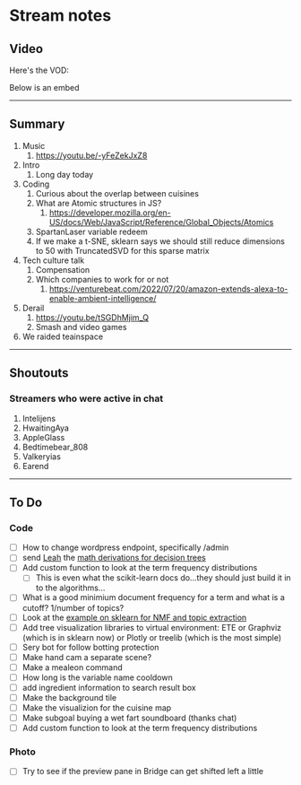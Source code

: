# Stream notes

## Video

Here's the VOD:

Below is an embed

---

## Summary

1. Music
   1. https://youtu.be/-yFeZekJxZ8
2. Intro
   1. Long day today
3. Coding
   1. Curious about the overlap between cuisines
   2. What are Atomic structures in JS?
      1. https://developer.mozilla.org/en-US/docs/Web/JavaScript/Reference/Global_Objects/Atomics
   3. SpartanLaser variable redeem
   4. If we make a t-SNE, sklearn says we should still reduce dimensions to 50 with TruncatedSVD for this sparse matrix
4. Tech culture talk
   1. Compensation
   2. Which companies to work for or not
      1. https://venturebeat.com/2022/07/20/amazon-extends-alexa-to-enable-ambient-intelligence/
5. Derail
   1. https://youtu.be/tSGDhMjim_Q
   2. Smash and video games
6. We raided teainspace

---

## Shoutouts

### Streamers who were active in chat

1. Intelijens
2. HwaitingAya
3. AppleGlass
4. Bedtimebear_808
5. Valkeryias
6. Earend

---

## To Do

### Code

- [ ] How to change wordpress endpoint, specifically /admin
- [ ] send [Leah](https://www.twitch.tv/LeahTCodes) the [math derivations for decision trees](https://scikit-learn.org/stable/modules/tree.html#tree-mathematical-formulation)
- [ ] Add custom function to look at the term frequency distributions
  - [ ] This is even what the scikit-learn docs do...they should just build it in to the algorithms...
- [ ] What is a good minimium document frequency for a term and what is a cutoff? 1/number of topics?
- [ ] Look at the [example on sklearn for NMF and topic extraction](https://scikit-learn.org/stable/auto_examples/applications/plot_topics_extraction_with_nmf_lda.html#sphx-glr-auto-examples-applications-plot-topics-extraction-with-nmf-lda-py)
- [ ] Add tree visualization libraries to virtual environment: ETE or Graphviz (which is in sklearn now) or Plotly or treelib (which is the most simple)
- [ ] Sery bot for follow botting protection
- [ ] Make hand cam a separate scene?
- [ ] Make a mealeon command
- [ ] How long is the variable name cooldown
- [ ] add ingredient information to search result box
- [ ] Make the background tile
- [ ] Make the visualizion for the cuisine map
- [ ] Make subgoal buying a wet fart soundboard (thanks chat)
- [ ] Add custom function to look at the term frequency distributions

### Photo

- [ ] Try to see if the preview pane in Bridge can get shifted left a little
